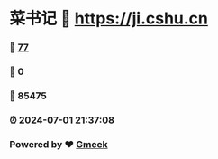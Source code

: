 # 菜书记 :link: https://ji.cshu.cn 
### :page_facing_up: [77](https://ji.cshu.cn/tag.html) 
### :speech_balloon: 0 
### :hibiscus: 85475 
### :alarm_clock: 2024-07-01 21:37:08 
### Powered by :heart: [Gmeek](https://github.com/Meekdai/Gmeek)
